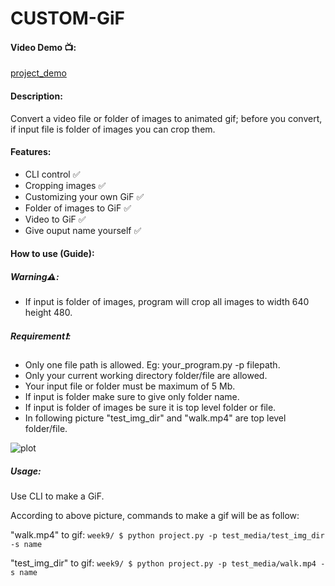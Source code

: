 # CUSTOM-GiF

#### Video Demo 📺:

[project_demo]()

#### Description:

Convert a video file or folder of images to animated gif; before you convert, if input file is folder of images you can crop them.

#### Features:

* CLI control ✅
* Cropping images ✅
* Customizing your own GiF ✅
* Folder of images to GiF ✅
* Video to GiF ✅
* Give ouput name yourself ✅

#### How to use (Guide):

##### Warning⚠️:

* If input is folder of images, program will crop all images to width 640 height 480.

##### Requirement❗️:

* Only one file path is allowed. Eg: your_program.py -p filepath.
* Only your current working directory folder/file are allowed.
* Your input file or folder must be maximum of 5 Mb.
* If input is folder make sure to give only folder name.
* If input is folder of images be sure it is top level folder or file.
* In following picture "test_img_dir" and "walk.mp4" are top level folder/file.

![plot]([/workspaces/114047336/week9/project/image/README/top_level_exp.png](https://github.com/WaiHlyanZ/Custom-GIF/blob/main/project/image/README/top_level_exp.png))

##### Usage:

Use CLI to make a GiF.

According to above picture, commands to make a gif will be as follow:

"walk.mp4" to gif: `week9/ $ python project.py -p test_media/test_img_dir -s name `

"test_img_dir" to gif: `week9/ $ python project.py -p test_media/walk.mp4 -s name`
